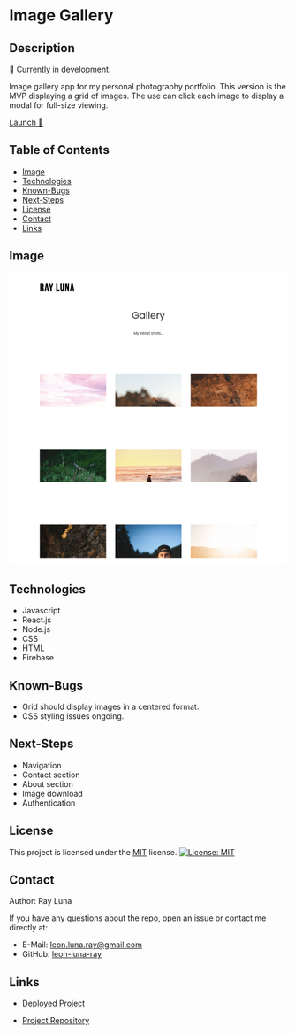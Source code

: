 # Image Gallery

## Description

🚧 Currently in development.

Image gallery app for my personal photography portfolio. This version is the MVP displaying a grid of images. The use can click each image to display a modal for full-size viewing.

[Launch 🚀](http://www.raylunaphoto.com)

## Table of Contents

- [Image](#image)
- [Technologies](#technologies)
- [Known-Bugs](#known-bugs)
- [Next-Steps](#next-steps)
- [License](#license)
- [Contact](#contact)
- [Links](#links)

## Image

![Screenshot](./public/assets/image-gallery.png)

## Technologies

- Javascript
- React.js
- Node.js
- CSS
- HTML
- Firebase

## Known-Bugs

- Grid should display images in a centered format.
- CSS styling issues ongoing.

## Next-Steps

- Navigation
- Contact section
- About section
- Image download
- Authentication

## License

This project is licensed under the [MIT](https://opensource.org/licenses/MIT) license.
[![License: MIT](https://img.shields.io/badge/License-MIT-yellow.svg)](https://opensource.org/licenses/MIT)

## Contact

Author: Ray Luna

If you have any questions about the repo, open an issue or contact me directly at:

- E-Mail: leon.luna.ray@gmail.com
- GitHub: [leon-luna-ray](https://github.com/leon-luna-ray)

## Links

- [Deployed Project](http://www.raylunaphoto.com)

- [Project Repository](https://github.com/leon-luna-ray/image-gallery)
